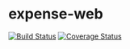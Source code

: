 # expense-web

[![Build Status](https://travis-ci.org/gabrieltanchen/expense-web.svg?branch=master)](https://travis-ci.org/gabrieltanchen/expense-web)
[![Coverage Status](https://coveralls.io/repos/github/gabrieltanchen/expense-web/badge.svg)](https://coveralls.io/github/gabrieltanchen/expense-web)
